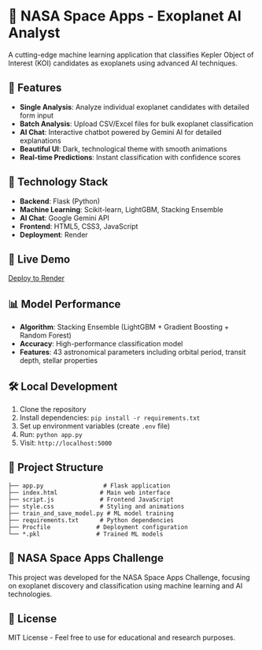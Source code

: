 # 🚀 NASA Space Apps - Exoplanet AI Analyst

A cutting-edge machine learning application that classifies Kepler Object of Interest (KOI) candidates as exoplanets using advanced AI techniques.

## 🌟 Features

- **Single Analysis**: Analyze individual exoplanet candidates with detailed form input
- **Batch Analysis**: Upload CSV/Excel files for bulk exoplanet classification
- **AI Chat**: Interactive chatbot powered by Gemini AI for detailed explanations
- **Beautiful UI**: Dark, technological theme with smooth animations
- **Real-time Predictions**: Instant classification with confidence scores

## 🔬 Technology Stack

- **Backend**: Flask (Python)
- **Machine Learning**: Scikit-learn, LightGBM, Stacking Ensemble
- **AI Chat**: Google Gemini API
- **Frontend**: HTML5, CSS3, JavaScript
- **Deployment**: Render

## 🚀 Live Demo

[Deploy to Render](https://render.com)

## 📊 Model Performance

- **Algorithm**: Stacking Ensemble (LightGBM + Gradient Boosting + Random Forest)
- **Accuracy**: High-performance classification model
- **Features**: 43 astronomical parameters including orbital period, transit depth, stellar properties

## 🛠️ Local Development

1. Clone the repository
2. Install dependencies: `pip install -r requirements.txt`
3. Set up environment variables (create `.env` file)
4. Run: `python app.py`
5. Visit: `http://localhost:5000`

## 📁 Project Structure

```
├── app.py                 # Flask application
├── index.html            # Main web interface
├── script.js             # Frontend JavaScript
├── style.css             # Styling and animations
├── train_and_save_model.py # ML model training
├── requirements.txt      # Python dependencies
├── Procfile             # Deployment configuration
└── *.pkl                # Trained ML models
```

## 🌌 NASA Space Apps Challenge

This project was developed for the NASA Space Apps Challenge, focusing on exoplanet discovery and classification using machine learning and AI technologies.

## 📄 License

MIT License - Feel free to use for educational and research purposes.
